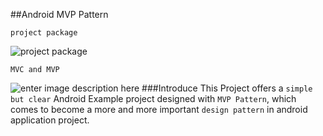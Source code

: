 ##Android MVP Pattern

`project package`

![project package](https://lh3.googleusercontent.com/-_9WY3_mUPok/VVr2ab3W8II/AAAAAAAABCE/OFH0JOGBTH8/s600/QQ%25E6%2588%25AA%25E5%259B%25BE20150519163053.jpg)

`MVC and MVP`

![enter image description here](https://lh3.googleusercontent.com/-nulZKnmjvyg/VVr5LrYvfwI/AAAAAAAABDE/x9Bh0Xiu_ho/s600/xbeB5.png)
###Introduce
This Project offers a `simple but clear` Android Example project designed with `MVP Pattern`, which comes to become a more and more important `design pattern` in android application project.
